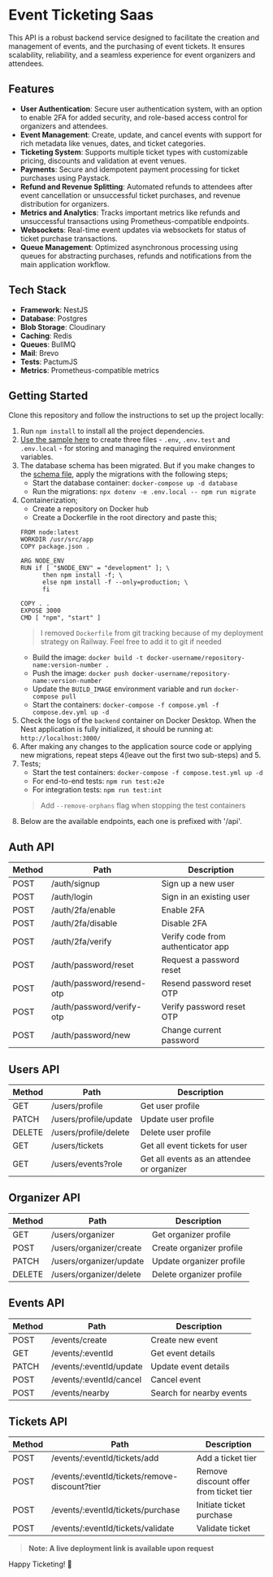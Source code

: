 # Event Ticketing Saas

This API is a robust backend service designed to facilitate the creation and management of events, and the purchasing of event tickets. It ensures scalability, reliability, and a seamless experience for event organizers and attendees.

## Features
* **User Authentication**: Secure user authentication system, with an option to enable 2FA for added security, and role-based access control for organizers and attendees.
* **Event Management**: Create, update, and cancel events with support for rich metadata like venues, dates, and ticket categories.
* **Ticketing System**: Supports multiple ticket types with customizable pricing, discounts and validation at event venues.
* **Payments**: Secure and idempotent payment processing for ticket purchases using Paystack.
* **Refund and Revenue Splitting**: Automated refunds to attendees after event cancellation or unsuccessful ticket purchases, and revenue distribution for organizers.
* **Metrics and Analytics**: Tracks important metrics like refunds and unsuccessful transactions using Prometheus-compatible endpoints.
* **Websockets**: Real-time event updates via websockets for status of ticket purchase transactions.
* **Queue Management**: Optimized asynchronous processing using queues for abstracting purchases, refunds and notifications from the main application workflow.

## Tech Stack
* **Framework**: NestJS
* **Database**: Postgres
* **Blob Storage**: Cloudinary
* **Caching**: Redis
* **Queues**: BullMQ
* **Mail**: Brevo
* **Tests**: PactumJS
* **Metrics**: Prometheus-compatible metrics

## Getting Started
Clone this repository and follow the instructions to set up the project locally:
1. Run `npm install` to install all the project dependencies.
1. [Use the sample here](./.env.example) to create three files - `.env`, `.env.test` and `.env.local` - for storing and managing the required environment variables.
1. The database schema has been migrated. But if you make changes to the [schema file](prisma/schema.prisma), apply the migrations with the following steps;
    * Start the database container: `docker-compose up -d database`
    * Run the migrations: `npx dotenv -e .env.local -- npm run migrate`
1. Containerization;
    * Create a repository on Docker hub
    * Create a Dockerfile in the root directory and paste this;
    ```
    FROM node:latest
    WORKDIR /usr/src/app
    COPY package.json .

    ARG NODE_ENV
    RUN if [ "$NODE_ENV" = "development" ]; \
          then npm install -f; \
          else npm install -f --only=production; \
          fi

    COPY . .
    EXPOSE 3000
    CMD [ "npm", "start" ]
    ```
    > I removed `Dockerfile` from git tracking because of my deployment strategy on Railway. Feel free to add it to git if needed
    * Build the image: `docker build -t docker-username/repository-name:version-number .`
    * Push the image: `docker push docker-username/repository-name:version-number`
    * Update the `BUILD_IMAGE` environment variable and run `docker-compose pull`
    * Start the containers: `docker-compose -f compose.yml -f compose.dev.yml up -d`
1. Check the logs of the `backend` container on Docker Desktop. When the Nest application is fully initialized, it should be running at: `http://localhost:3000/`
1. After making any changes to the application source code or applying new migrations, repeat steps 4(leave out the first two sub-steps) and 5.
1. Tests;
    * Start the test containers: `docker-compose -f compose.test.yml up -d`
    * For end-to-end tests: `npm run test:e2e`
    * For integration tests: `npm run test:int`
    > Add `--remove-orphans` flag when stopping the test containers
1. Below are the available endpoints, each one is prefixed with '/api'.

## Auth API
| Method | Path | Description |
| --- | --- | --- |
| POST | /auth/signup | Sign up a new user |
| POST | /auth/login | Sign in an existing user |
| POST | /auth/2fa/enable | Enable 2FA |
| POST | /auth/2fa/disable | Disable 2FA |
| POST | /auth/2fa/verify | Verify code from authenticator app |
| POST | /auth/password/reset | Request a password reset |
| POST | /auth/password/resend-otp | Resend password reset OTP |
| POST | /auth/password/verify-otp | Verify password reset OTP |
| POST | /auth/password/new | Change current password |

## Users API
| Method | Path | Description |
| --- | --- | --- |
| GET | /users/profile | Get user profile |
| PATCH | /users/profile/update | Update user profile |
| DELETE | /users/profile/delete | Delete user profile |
| GET | /users/tickets | Get all event tickets for user |
| GET | /users/events?role | Get all events as an attendee or organizer |

## Organizer API
| Method | Path | Description |
| --- | --- | --- |
| GET | /users/organizer | Get organizer profile |
| POST | /users/organizer/create | Create organizer profile |
| PATCH | /users/organizer/update | Update organizer profile |
| DELETE | /users/organizer/delete | Delete organizer profile |

## Events API
| Method | Path | Description |
| --- | --- | --- |
| POST | /events/create | Create new event |
| GET | /events/:eventId | Get event details |
| PATCH | /events/:eventId/update | Update event details |
| POST | /events/:eventId/cancel | Cancel event |
| POST | /events/nearby | Search for nearby events |

## Tickets API
| Method | Path | Description |
| --- | --- | --- |
| POST | /events/:eventId/tickets/add | Add a ticket tier |
| POST | /events/:eventId/tickets/remove-discount?tier | Remove discount offer from ticket tier |
| POST | /events/:eventId/tickets/purchase | Initiate ticket purchase |
| POST | /events/:eventId/tickets/validate | Validate ticket |

> **Note: A live deployment link is available upon request**

Happy Ticketing! :rocket: